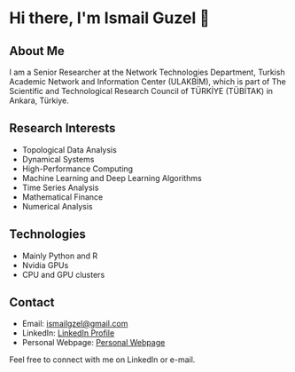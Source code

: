 # Hi there, I'm Ismail Guzel 👋

## About Me
I am a Senior Researcher at the Network Technologies Department, Turkish Academic Network and Information Center (ULAKBİM), which is part of The Scientific and Technological Research Council of TÜRKİYE (TÜBİTAK) in Ankara, Türkiye.

## Research Interests
- Topological Data Analysis
- Dynamical Systems
- High-Performance Computing
- Machine Learning and Deep Learning Algorithms
- Time Series Analysis
- Mathematical Finance
- Numerical Analysis

## Technologies
- Mainly Python and R
- Nvidia GPUs
- CPU and GPU clusters

## Contact
- Email: [ismailgzel@gmail.com](mailto:ismailgzel@gmail.com)
- LinkedIn: [LinkedIn Profile](https://www.linkedin.com/in/ismail-g%C3%BCzel-phd-7b9935a2/)
- Personal Webpage: [Personal Webpage]([https://yourwebsite.com](https://ismailguzel.github.io/))

Feel free to connect with me on LinkedIn or e-mail.
